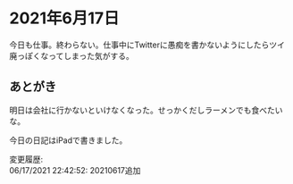 # 2021年6月17日

今日も仕事。終わらない。仕事中にTwitterに愚痴を書かないようにしたらツイ廃っぽくなってしまった気がする。

## あとがき

明日は会社に行かないといけなくなった。せっかくだしラーメンでも食べたいな。

今日の日記はiPadで書きました。

変更履歴:  
06/17/2021 22:42:52: 20210617追加  
